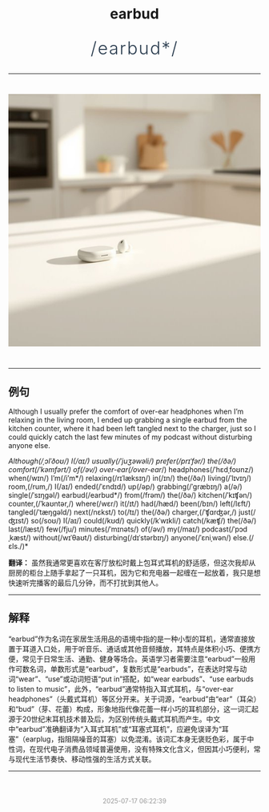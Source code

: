 <div align="center">

# earbud

<div style="margin: 30px 0;">
<h1 style="font-size: 2.5em; font-weight: 300; letter-spacing: 2px; margin: 0; color: #2c3e50;">
/earbud*/
</h1>
</div>

</div>

---

<div align="center" style="margin: 40px 0;">

![earbud](images/earbud.png)

</div>

---

## 例句

Although I usually prefer the comfort of over-ear headphones when I’m relaxing in the living room, I ended up grabbing a single earbud from the kitchen counter, where it had been left tangled next to the charger, just so I could quickly catch the last few minutes of my podcast without disturbing anyone else.

*Although(/ˌɔlˈðoʊ/) I(/aɪ/) usually(/ˈjuʒəwəli/) prefer(/prɪˈfər/) the(/ðə/) comfort(/ˈkəmfərt/) of(/əv/) over-ear(/over-ear*/) headphones(/ˈhɛdˌfoʊnz/) when(/wɪn/) I’m(/i’m*/) relaxing(/rɪˈlæksɪŋ/) in(/ɪn/) the(/ðə/) living(/ˈlɪvɪŋ/) room,(/rum,/) I(/aɪ/) ended(/ˈɛndɪd/) up(/əp/) grabbing(/ˈgræbɪŋ/) a(/ə/) single(/ˈsɪŋgəl/) earbud(/earbud*/) from(/frəm/) the(/ðə/) kitchen(/ˈkɪʧən/) counter,(/ˈkaʊntər,/) where(/wɛr/) it(/ɪt/) had(/hæd/) been(/bɪn/) left(/lɛft/) tangled(/ˈtæŋgəld/) next(/nɛkst/) to(/tɪ/) the(/ðə/) charger,(/ˈʧɑrʤər,/) just(/ʤɪst/) so(/soʊ/) I(/aɪ/) could(/kʊd/) quickly(/kˈwɪkli/) catch(/kæʧ/) the(/ðə/) last(/læst/) few(/fju/) minutes(/ˈmɪnəts/) of(/əv/) my(/maɪ/) podcast(/ˈpɔdˌkæst/) without(/wɪˈθaʊt/) disturbing(/dɪˈstərbɪŋ/) anyone(/ˈɛniˌwən/) else.(/ɛls./)*

**翻译：** 虽然我通常更喜欢在客厅放松时戴上包耳式耳机的舒适感，但这次我却从厨房的柜台上随手拿起了一只耳机，因为它和充电器一起缠在一起放着，我只是想快速听完播客的最后几分钟，而不打扰到其他人。

---

## 解释

“earbud”作为名词在家居生活用品的语境中指的是一种小型的耳机，通常直接放置于耳道入口处，用于听音乐、通话或其他音频播放，其特点是体积小巧、便携方便，常见于日常生活、通勤、健身等场合。英语学习者需要注意“earbud”一般用作可数名词，单数形式是“earbud”，复数形式是“earbuds”，在表达时常与动词“wear”、“use”或动词短语“put in”搭配，如“wear earbuds”、“use earbuds to listen to music”，此外，“earbud”通常特指入耳式耳机，与“over-ear headphones”（头戴式耳机）等区分开来。关于词源，“earbud”由“ear”（耳朵）和“bud”（芽、花蕾）构成，形象地指代像花蕾一样小巧的耳机部分，这一词汇起源于20世纪末耳机技术普及后，为区别传统头戴式耳机而产生。中文中“earbud”准确翻译为“入耳式耳机”或“耳塞式耳机”，应避免误译为“耳塞”（earplug，指阻隔噪音的耳塞）以免混淆。该词汇本身无褒贬色彩，属于中性词，在现代电子消费品领域普遍使用，没有特殊文化含义，但因其小巧便利，常与现代生活节奏快、移动性强的生活方式关联。


---

<div align="center" style="margin-top: 50px;">
<small style="color: #999; font-size: 0.9em;">2025-07-17 06:22:39</small>
</div>
